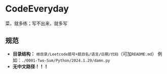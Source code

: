 # CodeEveryday
菜，就多练；写不出来，就多写

## 规范

* **目录结构：** `根目录/Leetcode题号+题目名/语言/日期/代码`（可加`README.md`） 例如：`./0001-Two-Sum/Python/2024.1.29/damn.py`
* **无中文路径！！！**
